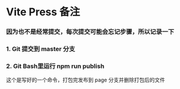 # Vite Press 备注

### 因为也不是经常提交，每次提交可能会忘记步骤，所以记录一下

### 1. Git 提交到 master 分支

### 2. Git Bash里运行 npm run publish

这个是写好的一个命令，打包完发布到 page 分支并删除打包后的文件
